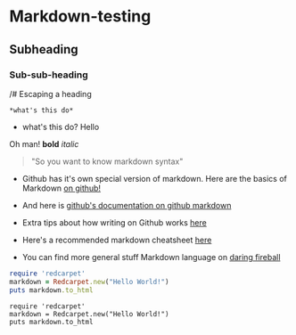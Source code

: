 # Markdown-testing

## Subheading

### Sub-sub-heading

/# Escaping a heading

```
*what's this do*
```

* what's this do?
Hello

Oh man! **bold** *italic*

> "So you want to know markdown syntax"

* Github has it's own special version of markdown. Here are the basics of Markdown [on github!](https://help.github.com/articles/markdown-basics/)

* And here is [github's documentation on github markdown](https://help.github.com/articles/github-flavored-markdown/)

* Extra tips about how writing on Github works [here](https://help.github.com/articles/writing-on-github/)

* Here's a recommended markdown cheatsheet [here](https://github.com/adam-p/markdown-here/wiki/Markdown-Cheatsheet)

* You can find more general stuff Markdown language on [daring fireball](http://daringfireball.net/projects/markdown/)


```ruby
require 'redcarpet'
markdown = Redcarpet.new("Hello World!")
puts markdown.to_html
```

```
require 'redcarpet'
markdown = Redcarpet.new("Hello World!")
puts markdown.to_html
```
